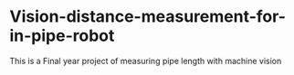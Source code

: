 # Vision-distance-measurement-for-in-pipe-robot
This is a Final year project of measuring pipe length with machine vision
